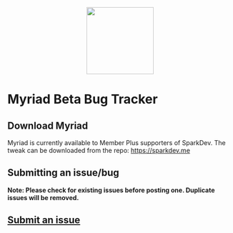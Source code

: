 <p align="center"><img src='https://i.imgur.com/0eXqzNu.png' width="150"/></p>

# Myriad Beta Bug Tracker

## Download Myriad
Myriad is currently available to Member Plus supporters of SparkDev.
The tweak can be downloaded from the repo: https://sparkdev.me
 
## Submitting an issue/bug
**Note: Please check for existing issues before posting one. Duplicate issues will be removed.**

## [Submit an issue](https://github.com/SparkDev97/Myriad-Bug-Tracker/issues/new/choose)


